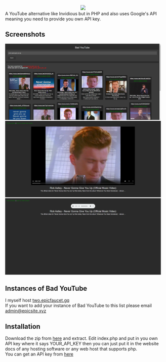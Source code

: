 <div align="center">
  <img src="screenshots/BYT_BETA3_LOGO.png">
</div>
A YouTube alternative like Invidious but in PHP and also uses Google's API meaning you need to provide you own API key.

## Screenshots
<img src="screenshots/search_example.png">
<img src="screenshots/video_player_example.png">
<img src="screenshots/audio_only_mode_example.png">

## Instances of Bad YouTube
I myself host [two.epicfaucet.gq](https://two.epicfaucet.gq)<br>
If you want to add your instance of Bad YouTube to this list please email [admin@epicsite.xyz](admin@epicsite.xyz)

## Installation
Download the zip from [here](https://github.com/GoldDominik893/bad-youtube/archive/refs/heads/main.zip) and extract. Edit index.php and put in you own API key where it says YOUR_API_KEY then you can just put it in the website docs of any hosting software or any web host that supports php.<br>
You can get an API key from [here](https://console.cloud.google.com)
